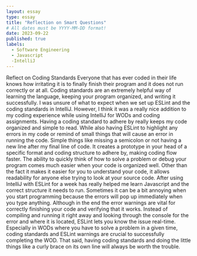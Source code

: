 ```yaml
---
layout: essay
type: essay
title: "Reflection on Smart Questions"
# All dates must be YYYY-MM-DD format!
date: 2023-09-22
published: true
labels:
  - Software Engineering
  - Javascript
  -IntelliJ
---
```




Reflect on Coding Standards
Everyone that has ever coded in their life knows how irritating it is to finally finish their program and it does not run correctly or at all. Coding standards are an extremely helpful way of learning the language, keeping your program organized, and writing it successfully. I was unsure of what to expect when we set up ESLint and the coding standards in IntelliJ. However, I think it was a really nice addition to my coding experience while using IntelliJ for WODs and coding assignments. Having a coding standard to adhere by really keeps my code organized and simple to read. While also having ESLint to highlight any errors in my code or remind of small things that will cause an error in running the code. Simple things like missing a semicolon or not having a new line after my final line of code. It creates a prototype in your head of a specific format and coding structure to adhere by, making coding flow faster. The ability to quickly think of how to solve a problem or debug your program comes much easier when your code is organized well. Other than the fact it makes it easier for you to understand your code, it allows readability for anyone else trying to look at your source code. After using IntelliJ with ESLint for a week has really helped me learn Javascript and the correct structure it needs to run. Sometimes it can be a bit annoying when you start programming because the errors will pop up immediately when you type anything. Although in the end the error warnings are vital for correctly finishing your code and verifying that it works. Instead of compiling and running it right away and looking through the console for the error and where it is located, ESLint lets you know the issue real-time. Especially in WODs where you have to solve a problem in a given time, coding standards and ESLint warnings are crucial to successfully completing the WOD. That said, having coding standards and doing the little things like a curly brace on its own line will always be worth the trouble.

